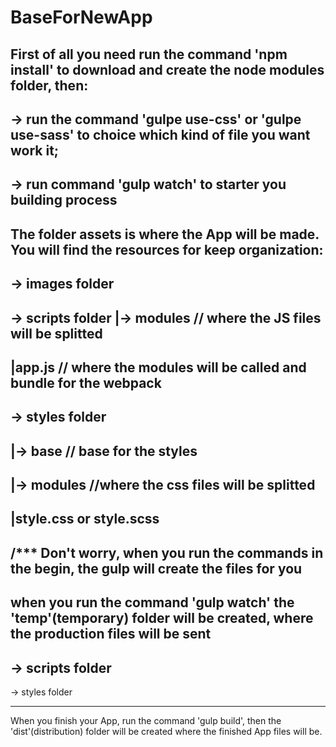 # BaseForNewApp

First of all you need run the command 'npm install' to download and create the node modules folder, then:
----
-> run the command 'gulpe use-css' or 'gulpe use-sass' to choice which kind of file you want work it;
--
-> run command 'gulp watch' to starter you building process
----
The folder assets is where the App will be made. You will find the resources for 
keep organization:
--
-> images folder
--
-> scripts folder
  |-> modules // where the JS files will be splitted 
  -
  |app.js // where the modules will be called and bundle for the webpack 
--
-> styles folder
  -
  |-> base // base for the styles
  -
  |-> modules //where the css files will be splitted
  -
  |style.css or style.scss
---
/*** Don't worry, when you run the commands in the begin, the gulp will create the files for you 
---
when you run the command 'gulp watch' the 'temp'(temporary) folder will be created, where the production files will be sent
--
-> scripts folder
--
-> styles folder

---
When you finish your App, run the command 'gulp build', then the 'dist'(distribution) folder will be created where the finished App files will be.

